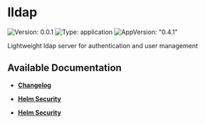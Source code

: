 # lldap

![Version: 0.0.1](https://img.shields.io/badge/Version-0.0.1-informational?style=flat-square) ![Type: application](https://img.shields.io/badge/Type-application-informational?style=flat-square) ![AppVersion: "0.4.1"](https://img.shields.io/badge/AppVersion-"0.4.1"-informational?style=flat-square)

Lightweight ldap server for authentication and user management

## Available Documentation

- [**Changelog**](CHANGELOG)

- [**Helm Security**](container-security)

- [**Helm Security**](helm-security)

